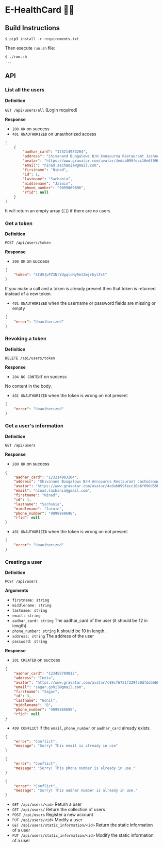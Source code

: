 # E-HealthCard 👨‍⚕️

## Build Instructions

```
$ pip3 install -r requirements.txt
```

Then execute `run.sh` file:

```
$ ./run.sh
...
```

## API


### List all the users

**Definition**

`GET /api/users/all` (Login required)

**Response**

- `200 OK` on success
- `401 UNAUTHORIZED` on unauthorized access

```json
[
    {
        "aadhar_card": "123214983204",
        "address": "Shivanand Bungalows B/H Annapurna Restaurant Jashodanagar",
        "avatar": "https://www.gravatar.com/avatar/4edab099fecc10e6f090d5567ab7c2aa?d=identicon&s=128",
        "email": "ninad.sachania@gmail.com",
        "firstname": "Ninad",
        "id": 1,
        "lastname": "Sachania",
        "middlename": "Jaimin",
        "phone_number": "9099869696",
        "rfid": null
    }
]
```

It will return an empty array (`[]`) if there are no users.

### Get a token

**Definition**

`POST /api/users/token`

**Response**

- `200 OK` on success

```json
{
    "token": "4Id5JpPZ3NtYUgqlcNy5m12mjrbytZxt"
}
```

If you make a call and a token is already present then that token is returned instead of a new token.

- `401 UNAUTHORIZED` when the username or password fields are missing or empty

```json
{
    "error": "Unauthorized"
}
```

### Revoking a token

**Definition**

`DELETE /api/users/token`

**Response**

- `204 NO CONTENT` on success

No content in the body.

- `401 UNAUTHORIZED` when the token is wrong on not present

```json
{
    "error": "Unauthorized"
}
```

### Get a user's information

**Definition**

`GET /api/users`

**Response**

- `200 OK` on success

```json
{
    "aadhar_card": "123214983204",
    "address": "Shivanand Bungalows B/H Annapurna Restaurant Jashodanagar",
    "avatar": "https://www.gravatar.com/avatar/4edab099fecc10e6f090d5567ab7c2aa?d=identicon&s=128",
    "email": "ninad.sachania@gmail.com",
    "firstname": "Ninad",
    "id": 1,
    "lastname": "Sachania",
    "middlename": "Jaimin",
    "phone_number": "9099869696",
    "rfid": null
}
```

- `401 UNAUTHORIZED` when the token is wrong on not present

```json
{
    "error": "Unauthorized"
}
```

### Creating a user

**Definition**

`POST /api/users`

**Arguments**

- `firstname: string`
- `middlename: string`
- `lastname: string`
- `email: string`
- `aadhar_card: string` The aadhar_card of the user (it should be 12 in length).
- `phone_number: string` It should be 10 in length.
- `address: string` The address of the user
- `password: string`

**Response**

- `201 CREATED` on success

```json
{
    "aadhar_card": "123456789012",
    "address": "India",
    "avatar": "https://www.gravatar.com/avatar/c89cf6721f229f50dfddb66873f6779e?d=identicon&s=128",
    "email": "sagar.gohil@gmail.com",
    "firstname": "Sagar",
    "id": 3,
    "lastname": "Gohil",
    "middlename": "B",
    "phone_number": "9099869695",
    "rfid": null
}
```

- `409 CONFLICT` if the `email`, `phone_number` or `aadhar_card` already exists.

```json
{
    "error": "Conflict",
    "message": "Sorry! This email is already in use"
}
```

```json
{
    "error": "Conflict",
    "message": "Sorry! This phone number is already in use."
}
```

```json
{
    "error": "Conflict",
    "message": "Sorry! This aadhar number is already in use."
}
```

* `GET /api/users/<id>` Return a user
* `GET /api/users/` Return the collection of users
* `POST /api/users` Register a new account
* `PUT /api/users/<id>` Modify a user
* `GET /api/users/static_information/<id>` Return the static information of a user
* `PUT /api/users/static_information/<id>` Modify the static information of a user
